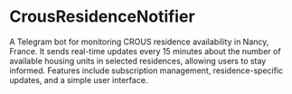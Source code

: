 # CrousResidenceNotifier
A Telegram bot for monitoring CROUS residence availability in Nancy, France. It sends real-time updates every 15 minutes about the number of available housing units in selected residences, allowing users to stay informed. Features include subscription management, residence-specific updates, and a simple user interface.
